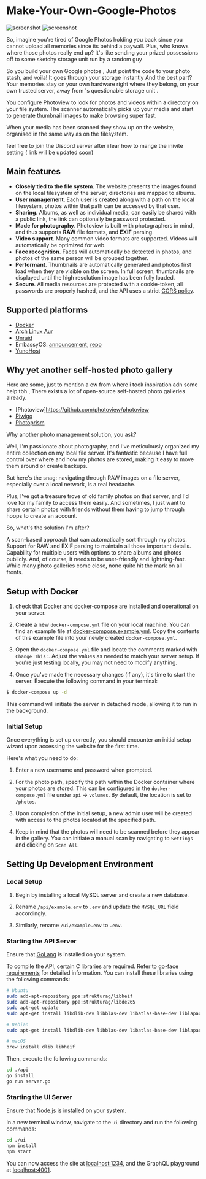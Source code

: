 
# Make-Your-Own-Google-Photos
![screenshot](./images/Tabswitching.png)
![screenshot](./images/download.png)


So, imagine you're tired of Google Photos holding you back since you cannot upload all memories since its  behind a paywall. Plus, who knows where those photos really end up? It's like sending your prized possessions off to some sketchy storage unit run by a random guy 

So you build your own Google photos  , Just point the code  to your photo stash, and voila! It goes through your storage instantly And the best part? Your memories stay on your own hardware right where they belong, on your own trusted server, away from 's questionable storage unit .

You configure Photoview to look for photos and videos within a directory on your file system. The scanner automatically picks up your media and start to generate thumbnail images to make browsing super fast.

When your media has been scanned they show up on the website, organised in the same way as on the filesystem.

feel free to join the Discord server after i lear how to mange the inivite setting ( link will be updated soon)

## Main features

- **Closely tied to the file system**. The website presents the images found on the local filesystem of the server, directories are mapped to albums.
- **User management**. Each user is created along with a path on the local filesystem, photos within that path can be accessed by that user.
- **Sharing**. Albums, as well as individual media, can easily be shared with a public link, the link can optionally be password protected.
- **Made for photography**. Photoview is built with photographers in mind, and thus supports **RAW** file formats, and **EXIF** parsing.
- **Video support**. Many common video formats are supported. Videos will automatically be optimized for web.
- **Face recognition**. Faces will automatically be detected in photos, and photos of the same person will be grouped together.
- **Performant**. Thumbnails are automatically generated and photos first load when they are visible on the screen. In full screen, thumbnails are displayed until the high resolution image has been fully loaded.
- **Secure**. All media resources are protected with a cookie-token, all passwords are properly hashed, and the API uses a strict [CORS policy](https://developer.mozilla.org/en-US/docs/Web/HTTP/CORS).



## Supported platforms

- [Docker](https://hub.docker.com/r/viktorstrate/photoview/)
- [Arch Linux Aur](https://aur.archlinux.org/packages/photoview)
- [Unraid](https://forums.unraid.net/topic/103028-support-photoview-corneliousjd-repo/)
- EmbassyOS: [announcement](https://start9labs.medium.com/new-service-photoview-72ee681b2ff0), [repo](https://github.com/Start9Labs/embassyos-photoview-wrapper)
- [YunoHost](https://github.com/YunoHost-Apps/photoview_ynh)

## Why yet another self-hosted photo gallery
Here are some, just to mention a ew from where i took inspiration adn some help tbh , 
There exists a lot of open-source self-hosted photo galleries already. 
- [Photoview]https://github.com/photoview/photoview
- [Piwigo](https://github.com/Piwigo/Piwigo)
- [Photoprism](https://github.com/photoprism/photoprism)


Why another photo management solution, you ask?

Well, I'm passionate about photography, and I've meticulously organized my entire collection on my local file server. It's fantastic because I have full control over where and how my photos are stored, making it easy to move them around or create backups.

But here's the snag: navigating through RAW images on a file server, especially over a local network, is a real headache.

Plus, I've got a treasure trove of old family photos on that server, and I'd love for my family to access them easily. And sometimes, I just want to share certain photos with friends without them having to jump through hoops to create an account.

So, what's the solution I'm after?

A scan-based approach that can automatically sort through my photos.
Support for RAW and EXIF parsing to maintain all those important details.
Capability for multiple users with options to share albums and photos publicly.
And, of course, it needs to be user-friendly and lightning-fast.
While many photo galleries come close, none quite hit the mark on all fronts.

## Setup with Docker


1. check  that Docker and docker-compose are installed and operational on your server.

2. Create a new `docker-compose.yml` file on your local machine. You can find an example file at [docker-compose.example.yml](/docker-compose.example.yml). Copy the contents of this example file into your newly created `docker-compose.yml`.

3. Open the `docker-compose.yml` file and locate the comments marked with `Change This:`. Adjust the values as needed to match your server setup. If you're just testing locally, you may not need to modify anything.

4. Once you've made the necessary changes (if any), it's time to start the server. Execute the following command in your terminal:

```bash
$ docker-compose up -d
```

This command will initiate the server in detached mode, allowing it to run in the background.

### Initial Setup

Once everything is set up correctly, you should encounter an initial setup wizard upon accessing the website for the first time. 


Here's what you need to do:

1. Enter a new username and password when prompted.

2. For the photo path, specify the path within the Docker container where your photos are stored. This can be configured in the `docker-compose.yml` file under `api` -> `volumes`. By default, the location is set to `/photos`.

3. Upon completion of the initial setup, a new admin user will be created with access to the photos located at the specified path.

4. Keep in mind that the photos will need to be scanned before they appear in the gallery. You can initiate a manual scan by navigating to `Settings` and clicking on `Scan All`.

## Setting Up Development Environment

### Local Setup

1. Begin by installing a local MySQL server and create a new database.

2. Rename `/api/example.env` to `.env` and update the `MYSQL_URL` field accordingly.

3. Similarly, rename `/ui/example.env` to `.env`.

### Starting the API Server

Ensure that [GoLang](https://golang.org/) is installed on your system.

To compile the API, certain C libraries are required. Refer to [go-face requirements](https://github.com/Kagami/go-face#requirements) for detailed information. You can install these libraries using the following commands:

```sh
# Ubuntu
sudo add-apt-repository ppa:strukturag/libheif
sudo add-apt-repository ppa:strukturag/libde265
sudo apt-get update
sudo apt-get install libdlib-dev libblas-dev libatlas-base-dev liblapack-dev libjpeg-turbo8-dev libheif-dev

# Debian
sudo apt-get install libdlib-dev libblas-dev libatlas-base-dev liblapack-dev libjpeg62-turbo-dev libheif-dev

# macOS
brew install dlib libheif
```

Then, execute the following commands:

```bash
cd ./api
go install
go run server.go
```

### Starting the UI Server

Ensure that [Node.js](https://nodejs.org/en/) is installed on your system.

In a new terminal window, navigate to the `ui` directory and run the following commands:

```bash
cd ./ui
npm install
npm start
```

You can now access the site at [localhost:1234](http://localhost:1234), and the GraphQL playground at [localhost:4001](http://localhost:4001).
